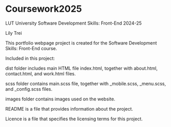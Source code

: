 # Coursework2025
LUT University Software Development Skills: Front-End 2024-25

Lily Trei

This portfolio webpage project is created for the Software Development Skills: Front-End course.



Included in this project:

dist folder includes main HTML file index.html, together with about.html, contact.html, and work.html files.

scss folder contains main.scss file, together with _mobile.scss, _menu.scss, and _config.scss files.

images folder contains images used on the website.

README is a file that provides information about the project.

Licence is a file that specifies the licensing terms for this project.
